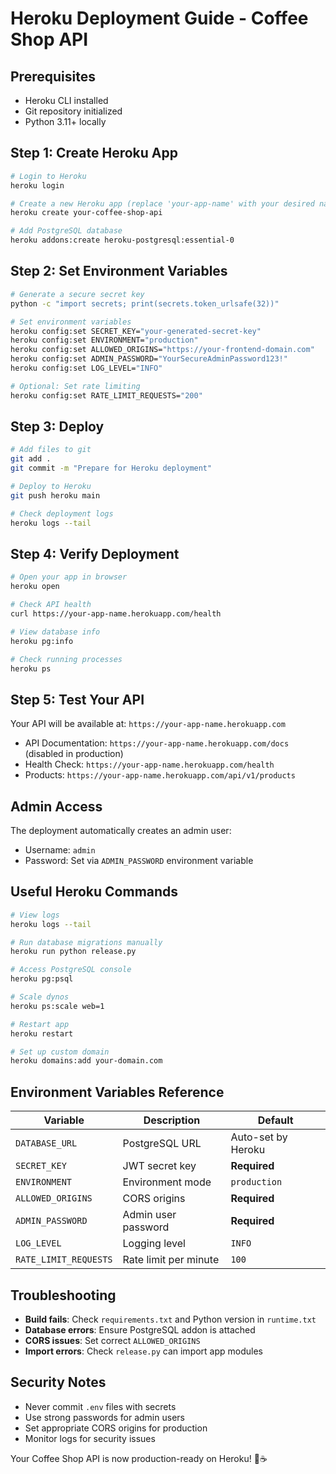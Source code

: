 # Heroku Deployment Guide - Coffee Shop API

## Prerequisites
- Heroku CLI installed
- Git repository initialized
- Python 3.11+ locally

## Step 1: Create Heroku App
```bash
# Login to Heroku
heroku login

# Create a new Heroku app (replace 'your-app-name' with your desired name)
heroku create your-coffee-shop-api

# Add PostgreSQL database
heroku addons:create heroku-postgresql:essential-0
```

## Step 2: Set Environment Variables
```bash
# Generate a secure secret key
python -c "import secrets; print(secrets.token_urlsafe(32))"

# Set environment variables
heroku config:set SECRET_KEY="your-generated-secret-key"
heroku config:set ENVIRONMENT="production"
heroku config:set ALLOWED_ORIGINS="https://your-frontend-domain.com"
heroku config:set ADMIN_PASSWORD="YourSecureAdminPassword123!"
heroku config:set LOG_LEVEL="INFO"

# Optional: Set rate limiting
heroku config:set RATE_LIMIT_REQUESTS="200"
```

## Step 3: Deploy
```bash
# Add files to git
git add .
git commit -m "Prepare for Heroku deployment"

# Deploy to Heroku
git push heroku main

# Check deployment logs
heroku logs --tail
```

## Step 4: Verify Deployment
```bash
# Open your app in browser
heroku open

# Check API health
curl https://your-app-name.herokuapp.com/health

# View database info
heroku pg:info

# Check running processes
heroku ps
```

## Step 5: Test Your API
Your API will be available at: `https://your-app-name.herokuapp.com`

- API Documentation: `https://your-app-name.herokuapp.com/docs` (disabled in production)
- Health Check: `https://your-app-name.herokuapp.com/health`
- Products: `https://your-app-name.herokuapp.com/api/v1/products`

## Admin Access
The deployment automatically creates an admin user:
- Username: `admin`
- Password: Set via `ADMIN_PASSWORD` environment variable

## Useful Heroku Commands
```bash
# View logs
heroku logs --tail

# Run database migrations manually
heroku run python release.py

# Access PostgreSQL console
heroku pg:psql

# Scale dynos
heroku ps:scale web=1

# Restart app
heroku restart

# Set up custom domain
heroku domains:add your-domain.com
```

## Environment Variables Reference
| Variable | Description | Default |
|----------|-------------|---------|
| `DATABASE_URL` | PostgreSQL URL | Auto-set by Heroku |
| `SECRET_KEY` | JWT secret key | **Required** |
| `ENVIRONMENT` | Environment mode | `production` |
| `ALLOWED_ORIGINS` | CORS origins | **Required** |
| `ADMIN_PASSWORD` | Admin user password | **Required** |
| `LOG_LEVEL` | Logging level | `INFO` |
| `RATE_LIMIT_REQUESTS` | Rate limit per minute | `100` |

## Troubleshooting
- **Build fails**: Check `requirements.txt` and Python version in `runtime.txt`
- **Database errors**: Ensure PostgreSQL addon is attached
- **CORS issues**: Set correct `ALLOWED_ORIGINS`
- **Import errors**: Check `release.py` can import app modules

## Security Notes
- Never commit `.env` files with secrets
- Use strong passwords for admin users
- Set appropriate CORS origins for production
- Monitor logs for security issues

Your Coffee Shop API is now production-ready on Heroku! 🚀☕
